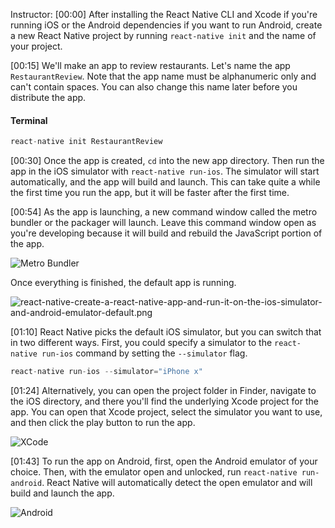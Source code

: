 Instructor: [00:00] After installing the React Native CLI and Xcode if you're running iOS or the Android dependencies if you want to run Android, create a new React Native project by running `react-native init` and the name of your project.

[00:15] We'll make an app to review restaurants. Let's name the app `RestaurantReview`. Note that the app name must be alphanumeric only and can't contain spaces. You can also change this name later before you distribute the app. 

#### Terminal
```javascript
react-native init RestaurantReview
```

[00:30] Once the app is created, `cd` into the new app directory. Then run the app in the iOS simulator with `react-native run-ios`. The simulator will start automatically, and the app will build and launch. This can take quite a while the first time you run the app, but it will be faster after the first time.

[00:54] As the app is launching, a new command window called the metro bundler or the packager will launch. Leave this command window open as you're developing because it will build and rebuild the JavaScript portion of the app. 

![Metro Bundler](https://res.cloudinary.com/dg3gyk0gu/image/upload/v1549750471/transcript-images/react-native-create-a-react-native-app-and-run-it-on-the-ios-simulator-and-android-emulator-metro.jpg)

Once everything is finished, the default app is running. 

![react-native-create-a-react-native-app-and-run-it-on-the-ios-simulator-and-android-emulator-default.png](https://res.cloudinary.com/dg3gyk0gu/image/upload/v1549750437/transcript-images/react-native-create-a-react-native-app-and-run-it-on-the-ios-simulator-and-android-emulator-default.jpg)

[01:10] React Native picks the default iOS simulator, but you can switch that in two different ways. First, you could specify a simulator to the `react-native run-ios` command by setting the `--simulator` flag. 

```javascript
react-native run-ios --simulator="iPhone x"
```

[01:24] Alternatively, you can open the project folder in Finder, navigate to the iOS directory, and there you'll find the underlying Xcode project for the app. You can open that Xcode project, select the simulator you want to use, and then click the play button to run the app.

![XCode](https://res.cloudinary.com/dg3gyk0gu/image/upload/v1549750455/transcript-images/react-native-create-a-react-native-app-and-run-it-on-the-ios-simulator-and-android-emulator-xcode.jpg)

[01:43] To run the app on Android, first, open the Android emulator of your choice. Then, with the emulator open and unlocked, run `react-native run-android`. React Native will automatically detect the open emulator and will build and launch the app.

![Android](https://res.cloudinary.com/dg3gyk0gu/image/upload/v1549750467/transcript-images/react-native-create-a-react-native-app-and-run-it-on-the-ios-simulator-and-android-emulator-android.jpg)